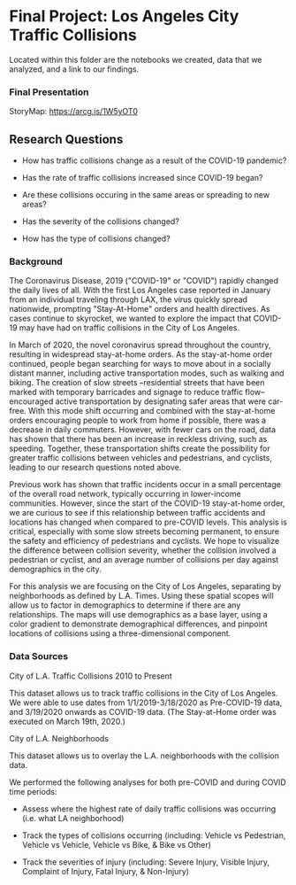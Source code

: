 # Final Project: Los Angeles City Traffic Collisions
Located within this folder are the notebooks we created, data that we analyzed, and a link to our findings. 

### Final Presentation
StoryMap: https://arcg.is/1W5yOT0

## Research Questions
- How has traffic collisions change as a result of the COVID-19 pandemic?

- Has the rate of traffic collisions increased since COVID-19 began?

- Are these collisions occuring in the same areas or spreading to new areas?

- Has the severity of the collisions changed?

- How has the type of collisions changed?

### Background
The Coronavirus Disease, 2019 ("COVID-19" or "COVID") rapidly changed the daily lives of all. With the first Los Angeles case reported in January from an individual traveling through LAX, the virus quickly spread nationwide, prompting "Stay-At-Home" orders and health directives. As cases continue to skyrocket, we wanted to explore the impact that COVID-19 may have had on traffic collisions in the City of Los Angeles.

In March of 2020, the novel coronavirus spread throughout the country, resulting in widespread stay-at-home orders. As the stay-at-home order continued, people began searching for ways to move about in a socially distant manner, including active transportation modes, such as walking and biking. The creation of slow streets –residential streets that have been marked with temporary barricades and signage to reduce traffic flow– encouraged active transportation by designating safer areas that were car-free. With this mode shift occurring and combined with the stay-at-home orders encouraging people to work from home if possible, there was a decrease in daily commuters. However, with fewer cars on the road, data has shown that there has been an increase in reckless driving, such as speeding. Together, these transportation shifts create the possibility for greater traffic collisions between vehicles and pedestrians, and cyclists, leading to our research questions noted above.

Previous work has shown that traffic incidents occur in a small percentage of the overall road network, typically occurring in lower-income communities. However, since the start of the COVID-19 stay-at-home order, we are curious to see if this relationship between traffic accidents and locations has changed when compared to pre-COVID levels. This analysis is critical, especially with some slow streets becoming permanent, to ensure the safety and efficiency of pedestrians and cyclists. We hope to visualize the difference between collision severity, whether the collision involved a pedestrian or cyclist, and an average number of collisions per day against demographics in the city.

For this analysis we are focusing on the City of Los Angeles, separating by neighborhoods as defined by L.A. Times. Using these spatial scopes will allow us to factor in demographics to determine if there are any relationships. The maps will use demographics as a base layer, using a color gradient to demonstrate demographical differences, and pinpoint locations of collisions using a three-dimensional component.

### Data Sources

City of L.A. Traffic Collisions 2010 to Present

This dataset allows us to track traffic collisions in the City of Los Angeles. We were able to use dates from 1/1/2019-3/18/2020 as Pre-COVID-19 data, and 3/19/2020 onwards as COVID-19 data. (The Stay-at-Home order was executed on March 19th, 2020.)

City of L.A. Neighborhoods

This dataset allows us to overlay the L.A. neighborhoods with the collision data.

We performed the following analyses for both pre-COVID and during COVID time periods:

- Assess where the highest rate of daily traffic collisions was occurring (i.e. what LA neighborhood)

- Track the types of collisions occurring (including: Vehicle vs Pedestrian, Vehicle vs Vehicle, Vehicle vs Bike, & Bike vs Other)

- Track the severities of injury (including: Severe Injury, Visible Injury, Complaint of Injury, Fatal Injury, & Non-Injury)




